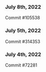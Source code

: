 ### July 8th, 2022

Commit #105538

### July 5th, 2022

Commit #314353


### July 4th, 2022

Commit #72281
